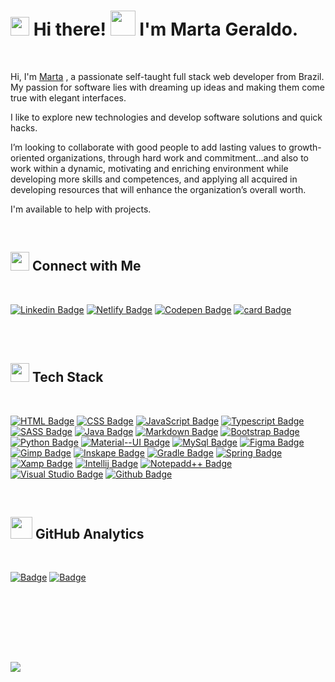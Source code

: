 

# <img src="https://github.com/martageraldo/certificados/blob/main/certificados/logomgg/LOGOmggcode100.png" width="30"> **Hi there!** <img src="https://github.com/martageraldo/certificados/blob/main/certificados/logomgg/Hi.gif" width="40"> **I'm Marta Geraldo.** 
<br>


<p> Hi, I'm <a href="https://www.youtube.com/seu-canal-youtube-aqui" target="_blank">Marta<a/> , a passionate self-taught full stack web developer  from Brazil. My passion for software lies with dreaming up ideas and making them come true with elegant interfaces.</p>
<p>I like to explore new technologies and develop software solutions and quick hacks.</p>
<p> I’m looking to collaborate with good people to add lasting values to growth-oriented organizations, through hard work and commitment...and also to work within a dynamic, motivating and enriching environment while developing more skills and competences, and applying all acquired in developing resources that will enhance the organization’s overall worth.</p>
<p> I'm available to help with projects.</p> 

<br>


 ## <img src="https://github.com/martageraldo/certificados/blob/main/certificados/logomgg/FOLLOW.png" width="30"> Connect with Me  
 <br>

[![Linkedin Badge](https://img.shields.io/badge/-LinkedIn-blue?style=flat-square&logo=Linkedin&logoColor=white&link=https://www.linkedin.com/in/marta-geraldo)](https://www.linkedin.com/in/marta-geraldo)
[![Netlify Badge](https://img.shields.io/badge/Netlify-37aeba?style=flat-square&logo=Netlify&logoColor=white&link=https://martageraldo.netlify.app/)](https://martageraldo.netlify.app/)
[![Codepen Badge](https://img.shields.io/badge/-Codepen-black?style=flat-square&logo=Codepen&logoColor=white&link=https://codepen.io/martageraldo)](https://codepen.io/martageraldo)
[![card Badge](https://img.shields.io/badge/-Microsoft_Outlook-0078D4??style=flat-square&logo=microsoft-outlook&logoColor=white&link=mailto:mggeraldo@hotmail.com)](mailto:mggeraldo@hotmail.com)  


<br> <br>

## <img src="https://github.com/martageraldo/certificados/blob/main/certificados/logomgg/lista.png" width="30"> Tech Stack  
<br>

[![HTML Badge](https://img.shields.io/badge/HTML5-E34F26?style=for-the-badge&logo=html5&logoColor=white)]() 
[![CSS Badge](https://img.shields.io/badge/CSS3-1572B6?style=for-the-badge&logo=css3&logoColor=white)]() 
[![JavaScript Badge](https://img.shields.io/badge/JavaScript-F7DF1E?style=for-the-badge&logo=javascript&logoColor=black)]()
[![Typescript Badge](https://img.shields.io/badge/TypeScript-007ACC?style=for-the-badge&logo=typescript&logoColor=white)]()
[![SASS Badge](https://img.shields.io/badge/Sass-CC6699?style=for-the-badge&logo=sass&logoColor=white)]()
[![Java Badge](https://img.shields.io/badge/Java-f90404?style=for-the-badge&logo=java&logoColor=white)]()
[![Markdown Badge](https://img.shields.io/badge/Markdown-000000?style=for-the-badge&logo=markdown&logoColor=white)]()
[![Bootstrap Badge](https://img.shields.io/badge/Bootstrap-563D7C?style=for-the-badge&logo=bootstrap&logoColor=white)]()
[![Python Badge](https://img.shields.io/badge/Python-14354C?style=for-the-badge&logo=python&logoColor=white)]()
[![Material--UI Badge](https://img.shields.io/badge/Material--UI-0081CB?style=for-the-badge&logo=material-ui&logoColor=white)]()
[![MySql Badge](https://img.shields.io/badge/MySQL-00000F?style=for-the-badge&logo=mysql&logoColor=white)]()
[![Figma Badge](https://img.shields.io/badge/Figma-F24E1E?style=for-the-badge&logo=figma&logoColor=white)]() 
[![Gimp Badge](https://img.shields.io/badge/gimp-5C5543?style=for-the-badge&logo=gimp&logoColor=white)]()
[![Inskape Badge](https://img.shields.io/badge/Inkscape-000000?style=for-the-badge&logo=Inkscape&logoColor=white)]()
[![Gradle Badge](https://img.shields.io/badge/gradle-02303A?style=for-the-badge&logo=gradle&logoColor=white)]()
[![Spring Badge](https://img.shields.io/badge/Spring-6DB33F?style=for-the-badge&logo=spring&logoColor=white)]()
[![Xamp Badge](https://img.shields.io/badge/Xampp-F37623?style=for-the-badge&logo=xampp&logoColor=white)]()
[![Intellij Badge](https://img.shields.io/badge/IntelliJIDEA-000000.svg?style=for-the-badge&logo=intellij-idea&logoColor=white)]()
[![Notepadd++ Badge](https://img.shields.io/badge/Notepad++-90E59A.svg?style=for-the-badge&logo=notepad%2B%2B&logoColor=black)]()
[![Visual Studio Badge](https://img.shields.io/badge/Visual_Studio_Code-0078D4?style=for-the-badge&logo=visual%20studio%20code&logoColor=white)]()
[![Github Badge](https://img.shields.io/badge/GitHub-100000?style=for-the-badge&logo=github&logoColor=white)]()

<br>



## <img src="https://github.com/martageraldo/certificados/blob/main/certificados/logomgg/metrics.png" width="35"> GitHub Analytics 
<br>

[![ Badge](https://github-readme-stats.vercel.app/api?username=martageraldo&show_icons=true&include_all_commits=true&count_private=true&theme=blue-green)]() 
[![ Badge](https://github-readme-stats.vercel.app/api/top-langs/?username=martageraldo&include_all_langs=true&theme=blue-green)]()
<br><br>

<br><br>


<br>
<br>

![](https://visitor-badge.glitch.me/badge?page_id=martageraldo.martageraldo)

<br>



<!--
<div>
<a href="https://github.com/martageraldo">
<img height="180em" src="https://github-readme-stats.vercel.app/api/top-langs/?username=martageraldo&layout=compact&langs_count=7&theme=dracula"/>
<img height="180em" src="https://github-readme-stats.vercel.app/api?username=martageraldo&show_icons=true&theme=dracula&include_all_commits=true&count_private=true"/>
</div>
-->



<!--
**martageraldo/martageraldo** is a ✨ _special_ ✨ repository because its `README.md` (this file) appears on your GitHub profile.

Here are some ideas to get you started:

- 🔭 I’m currently working on ...
- 🌱 I’m currently learning ...
- 👯 I’m looking to collaborate on ...
- 🤔 I’m looking for help with ...
- 💬 Ask me about ...
- 📫 How to reach me: ...
- 😄 Pronouns: ...
- ⚡ Fun fact: ...
-->


